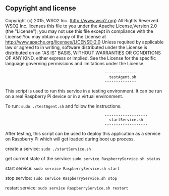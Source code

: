 ## Copyright and license

Copyright (c) 2015, WSO2 Inc. (http://www.wso2.org) All Rights Reserved.
WSO2 Inc. licenses this file to you under the Apache License,Version 2.0 (the "License"); you may not use this file except
in compliance with the License.You may obtain a copy of the License at http://www.apache.org/licenses/LICENSE-2.0
Unless required by applicable law or agreed to in writing, software distributed under the License is distributed on an
"AS IS" BASIS, WITHOUT WARRANTIES OR CONDITIONS OF ANY KIND, either express or implied.  See the License for the
specific language governing permissions and limitations under the License.


                                                --------------
                                                  testAgent.sh
                                                --------------
This script is used to run this service in a testing environment. It can be run on a real Raspberry Pi device or in a 
virtual environment.

To run: ` sudo ./testAgent.sh ` and follow the instructions.

                                                -------------------
                                                  startService.sh
                                                -------------------
After testing, this script can be used to deploy this application as a service on Raspberry Pi which will get loaded
during boot up process.

create a service:
        ` sudo ./startService.sh `
        
get current state of the service:
       ` sudo service RaspberryService.sh status `

start service:
       ` sudo service RaspberryService.sh start `

stop service:
       ` sudo service RaspberryService.sh stop `

restart service:
       ` sudo service RaspberryService.sh restart `




      
